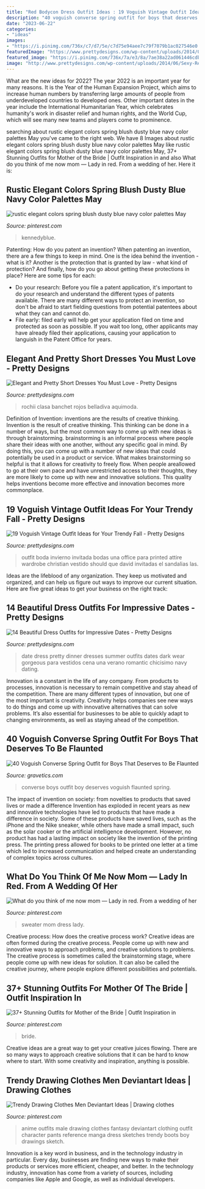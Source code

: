 ```yaml
---
title: "Red Bodycon Dress Outfit Ideas : 19 Voguish Vintage Outfit Ideas For Your Trendy Fall"
description: "40 voguish converse spring outfit for boys that deserves to be flaunted"
date: "2023-06-22"
categories:
- "ideas"
images:
- "https://i.pinimg.com/736x/c7/d7/5e/c7d75e94aee7c79f7079b1ac027546e0.jpg"
featuredImage: "https://www.prettydesigns.com/wp-content/uploads/2014/07/Pretty-Dark-Blue-Dress-for-Date.jpg"
featured_image: "https://i.pinimg.com/736x/7a/e3/8a/7ae38a22ad061446cdbf0a2560d2b26f.jpg"
image: "http://www.prettydesigns.com/wp-content/uploads/2014/06/Sexy-Red-Dress-for-Summer.jpg"
---
```



What are the new ideas for 2022?
The year 2022 is an important year for many reasons. It is the Year of the Human Expansion Project, which aims to increase human numbers by transferring large amounts of people from underdeveloped countries to developed ones. Other important dates in the year include the International Humanitarian Year, which celebrates humanity's work in disaster relief and human rights, and the World Cup, which will see many new teams and players come to prominence.

	

		
searching about rustic elegant colors spring blush dusty blue navy color palettes May you've came to the right web. We have 8 Images about rustic elegant colors spring blush dusty blue navy color palettes May like rustic elegant colors spring blush dusty blue navy color palettes May, 37+ Stunning Outfits for Mother of the Bride | Outfit Inspiration in and also What do you think of me now mom — Lady in red. From a wedding of her. Here it is:
		
    
## Rustic Elegant Colors Spring Blush Dusty Blue Navy Color Palettes May

<img loading=lazy src="https://i.pinimg.com/736x/c7/d7/5e/c7d75e94aee7c79f7079b1ac027546e0.jpg" onerror="this.onerror=null;this.src='https://tse2.mm.bing.net/th?id=OIP.um1HQgxlcjqhribugYlhkQHaMd&amp;pid=15.1';" alt="rustic elegant colors spring blush dusty blue navy color palettes May">

_Source: pinterest.com_

>kennedyblue. 

	

Patenting: How do you patent an invention?
When patenting an invention, there are a few things to keep in mind. One is the idea behind the invention - what is it? Another is the protection that is granted by law - what kind of protection? And finally, how do you go about getting these protections in place? Here are some tips for each: 
- Do your research: Before you file a patent application, it's important to do your research and understand the different types of patents available. There are many different ways to protect an invention, so don't be afraid to start fielding questions from potential patentees about what they can and cannot do. 
- File early: filed early will help get your application filed on time and protected as soon as possible. If you wait too long, other applicants may have already filed their applications, causing your application to languish in the Patent Office for years.

    
## Elegant And Pretty Short Dresses You Must Love - Pretty Designs

<img loading=lazy src="http://www.prettydesigns.com/wp-content/uploads/2014/06/Sexy-Red-Dress-for-Summer.jpg" onerror="this.onerror=null;this.src='https://tse3.mm.bing.net/th?id=OIP.jjTyBskhOsCAXoNJn-BYzAHaK3&amp;pid=15.1';" alt="Elegant and Pretty Short Dresses You Must Love - Pretty Designs">

_Source: prettydesigns.com_

>rochii clasa banchet rojos belladiva aquimoda. 

	

Definition of Invention: inventions are the results of creative thinking.
Invention is the result of creative thinking. This thinking can be done in a number of ways, but the most common way to come up with new ideas is through brainstorming. brainstorming is an informal process where people share their ideas with one another, without any specific goal in mind. By doing this, you can come up with a number of new ideas that could potentially be used in a product or service.
What makes brainstorming so helpful is that it allows for creativity to freely flow. When people areallowed to go at their own pace and have unrestricted access to their thoughts, they are more likely to come up with new and innovative solutions. This quality helps inventions become more effective and innovation becomes more commonplace.

    
## 19 Voguish Vintage Outfit Ideas For Your Trendy Fall - Pretty Designs

<img loading=lazy src="https://www.prettydesigns.com/wp-content/uploads/2014/09/Printed-Vintage-Outfit-for-Women.jpg" onerror="this.onerror=null;this.src='https://tse3.mm.bing.net/th?id=OIP.EdQPGgmTc1ivshLhAZBMOgHaLC&amp;pid=15.1';" alt="19 Voguish Vintage Outfit Ideas for Your Trendy Fall - Pretty Designs">

_Source: prettydesigns.com_

>outfit boda invierno invitada bodas una office para printed attire wardrobe christian vestido should que david invitadas el sandalias las. 

	

Ideas are the lifeblood of any organization. They keep us motivated and organized, and can help us figure out ways to improve our current situation. Here are five great ideas to get your business on the right track: 

    
## 14 Beautiful Dress Outfits For Impressive Dates - Pretty Designs

<img loading=lazy src="https://www.prettydesigns.com/wp-content/uploads/2014/07/Pretty-Dark-Blue-Dress-for-Date.jpg" onerror="this.onerror=null;this.src='https://tse2.mm.bing.net/th?id=OIP.RUk-ab5kAXX2yix-pFi9HAHaLG&amp;pid=15.1';" alt="14 Beautiful Dress Outfits for Impressive Dates - Pretty Designs">

_Source: prettydesigns.com_

>date dress pretty dinner dresses summer outfits dates dark wear gorgeous para vestidos cena una verano romantic chicisimo navy dating. 

	

Innovation is a constant in the life of any company. From products to processes, innovation is necessary to remain competitive and stay ahead of the competition. There are many different types of innovation, but one of the most important is creativity. Creativity helps companies see new ways to do things and come up with innovative alternatives that can solve problems. It’s also essential for businesses to be able to quickly adapt to changing environments, as well as staying ahead of the competition.

    
## 40 Voguish Converse Spring Outfit For Boys That Deserves To Be Flaunted

<img loading=lazy src="https://www.gravetics.com/wp-content/uploads/2017/06/Little-Boy-In-Black-With-Red-Converse.jpg" onerror="this.onerror=null;this.src='https://tse1.mm.bing.net/th?id=OIP.2rNAfENAyNYQfnwDlgKmIgHaJQ&amp;pid=15.1';" alt="40 Voguish Converse Spring Outfit for Boys That Deserves to Be Flaunted">

_Source: gravetics.com_

>converse boys outfit boy deserves voguish flaunted spring. 

	

The impact of invention on society: from novelties to products that saved lives or made a difference
Invention has exploded in recent years as new and innovative technologies have led to products that have made a difference in society. Some of these products have saved lives, such as the iPhone and the Nike sneaker, while others have made a small impact, such as the solar cooker or the artificial intelligence development. However, no product has had a lasting impact on society like the invention of the printing press. The printing press allowed for books to be printed one letter at a time which led to increased communication and helped create an understanding of complex topics across cultures.

    
## What Do You Think Of Me Now Mom — Lady In Red. From A Wedding Of Her

<img loading=lazy src="https://i.pinimg.com/736x/40/8b/b9/408bb95f992a85575bdeab3ad9ff3619.jpg" onerror="this.onerror=null;this.src='https://tse1.mm.bing.net/th?id=OIP.8DGOCju9N_RrW712sai6UQHaN9&amp;pid=15.1';" alt="What do you think of me now mom — Lady in red. From a wedding of her">

_Source: pinterest.com_

>sweater mom dress lady. 

	

Creative process: How does the creative process work?
Creative ideas are often formed during the creative process. People come up with new and innovative ways to approach problems, and creative solutions to problems. The creative process is sometimes called the brainstorming stage, where people come up with new ideas for solution. It can also be called the creative journey, where people explore different possibilities and potentials.

    
## 37+ Stunning Outfits For Mother Of The Bride | Outfit Inspiration In

<img loading=lazy src="https://i.pinimg.com/736x/85/e7/10/85e710730c222395cc309464d1c470ff.jpg" onerror="this.onerror=null;this.src='https://tse1.mm.bing.net/th?id=OIP.qoQdIZ7gKHphuh2tKgTY0gHaKs&amp;pid=15.1';" alt="37+ Stunning Outfits for Mother of the Bride | Outfit Inspiration in">

_Source: pinterest.com_

>bride. 

	

Creative ideas are a great way to get your creative juices flowing. There are so many ways to approach creative solutions that it can be hard to know where to start. With some creativity and inspiration, anything is possible.

    
## Trendy Drawing Clothes Men Deviantart Ideas | Drawing Clothes

<img loading=lazy src="https://i.pinimg.com/736x/7a/e3/8a/7ae38a22ad061446cdbf0a2560d2b26f.jpg" onerror="this.onerror=null;this.src='https://tse2.mm.bing.net/th?id=OIP.E4vvjzvhWNT5WgTfuEXM8AAAAA&amp;pid=15.1';" alt="Trendy Drawing Clothes Men Deviantart Ideas | Drawing clothes">

_Source: pinterest.com_

>anime outfits male drawing clothes fantasy deviantart clothing outfit character pants reference manga dress sketches trendy boots boy drawings sketch. 

	

Innovation is a key word in business, and in the technology industry in particular. Every day, businesses are finding new ways to make their products or services more efficient, cheaper, and better. In the technology industry, innovation has come from a variety of sources, including companies like Apple and Google, as well as individual developers.

